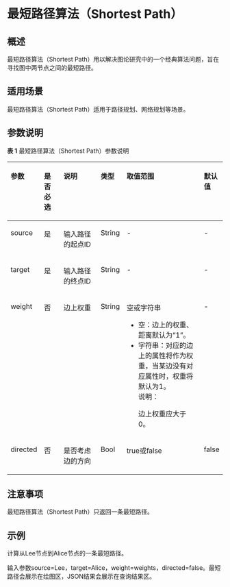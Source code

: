 # 最短路径算法（Shortest Path）<a name="ges_01_0035"></a>

## 概述<a name="section204471932366"></a>

最短路径算法（Shortest Path）用以解决图论研究中的一个经典算法问题，旨在寻找图中两节点之间的最短路径。

## 适用场景<a name="section2555716895357"></a>

最短路径算法（Shortest Path）适用于路径规划、网络规划等场景。

## 参数说明<a name="section18154105319710"></a>

**表 1**  最短路径算法（Shortest Path）参数说明

<a name="table9438140783"></a>
<table><thead align="left"><tr id="row104385017818"><th class="cellrowborder" valign="top" width="13.861386138613863%" id="mcps1.2.7.1.1"><p id="p164384014819"><a name="p164384014819"></a><a name="p164384014819"></a>参数</p>
</th>
<th class="cellrowborder" valign="top" width="9.564356435643564%" id="mcps1.2.7.1.2"><p id="p143812016818"><a name="p143812016818"></a><a name="p143812016818"></a>是否必选</p>
</th>
<th class="cellrowborder" valign="top" width="19.247524752475247%" id="mcps1.2.7.1.3"><p id="p070711912812"><a name="p070711912812"></a><a name="p070711912812"></a>说明</p>
</th>
<th class="cellrowborder" valign="top" width="9.306930693069306%" id="mcps1.2.7.1.4"><p id="p119692498180"><a name="p119692498180"></a><a name="p119692498180"></a>类型</p>
</th>
<th class="cellrowborder" valign="top" width="38.78217821782178%" id="mcps1.2.7.1.5"><p id="p4438901986"><a name="p4438901986"></a><a name="p4438901986"></a>取值范围</p>
</th>
<th class="cellrowborder" valign="top" width="9.237623762376238%" id="mcps1.2.7.1.6"><p id="p19958237181732"><a name="p19958237181732"></a><a name="p19958237181732"></a>默认值</p>
</th>
</tr>
</thead>
<tbody><tr id="row7439180683"><td class="cellrowborder" valign="top" width="13.861386138613863%" headers="mcps1.2.7.1.1 "><p id="p1143990987"><a name="p1143990987"></a><a name="p1143990987"></a>source</p>
</td>
<td class="cellrowborder" valign="top" width="9.564356435643564%" headers="mcps1.2.7.1.2 "><p id="p82629131588"><a name="p82629131588"></a><a name="p82629131588"></a>是</p>
</td>
<td class="cellrowborder" valign="top" width="19.247524752475247%" headers="mcps1.2.7.1.3 "><p id="p443910016812"><a name="p443910016812"></a><a name="p443910016812"></a>输入路径的起点ID</p>
</td>
<td class="cellrowborder" valign="top" width="9.306930693069306%" headers="mcps1.2.7.1.4 "><p id="p19969174991814"><a name="p19969174991814"></a><a name="p19969174991814"></a>String</p>
</td>
<td class="cellrowborder" valign="top" width="38.78217821782178%" headers="mcps1.2.7.1.5 "><p id="p19637130201011"><a name="p19637130201011"></a><a name="p19637130201011"></a>-</p>
</td>
<td class="cellrowborder" valign="top" width="9.237623762376238%" headers="mcps1.2.7.1.6 "><p id="p6004471181732"><a name="p6004471181732"></a><a name="p6004471181732"></a>-</p>
</td>
</tr>
<tr id="row144392001589"><td class="cellrowborder" valign="top" width="13.861386138613863%" headers="mcps1.2.7.1.1 "><p id="p543916014814"><a name="p543916014814"></a><a name="p543916014814"></a>target</p>
</td>
<td class="cellrowborder" valign="top" width="9.564356435643564%" headers="mcps1.2.7.1.2 "><p id="p11262161310820"><a name="p11262161310820"></a><a name="p11262161310820"></a>是</p>
</td>
<td class="cellrowborder" valign="top" width="19.247524752475247%" headers="mcps1.2.7.1.3 "><p id="p104392003812"><a name="p104392003812"></a><a name="p104392003812"></a>输入路径的终点ID</p>
</td>
<td class="cellrowborder" valign="top" width="9.306930693069306%" headers="mcps1.2.7.1.4 "><p id="p1896954920183"><a name="p1896954920183"></a><a name="p1896954920183"></a>String</p>
</td>
<td class="cellrowborder" valign="top" width="38.78217821782178%" headers="mcps1.2.7.1.5 "><p id="p143915011811"><a name="p143915011811"></a><a name="p143915011811"></a>-</p>
</td>
<td class="cellrowborder" valign="top" width="9.237623762376238%" headers="mcps1.2.7.1.6 "><p id="p16600125181732"><a name="p16600125181732"></a><a name="p16600125181732"></a>-</p>
</td>
</tr>
<tr id="row38613385112333"><td class="cellrowborder" valign="top" width="13.861386138613863%" headers="mcps1.2.7.1.1 "><p id="p40676518112333"><a name="p40676518112333"></a><a name="p40676518112333"></a>weight</p>
</td>
<td class="cellrowborder" valign="top" width="9.564356435643564%" headers="mcps1.2.7.1.2 "><p id="p6463651112333"><a name="p6463651112333"></a><a name="p6463651112333"></a>否</p>
</td>
<td class="cellrowborder" valign="top" width="19.247524752475247%" headers="mcps1.2.7.1.3 "><p id="p53793704112333"><a name="p53793704112333"></a><a name="p53793704112333"></a>边上权重</p>
</td>
<td class="cellrowborder" valign="top" width="9.306930693069306%" headers="mcps1.2.7.1.4 "><p id="p1496924971820"><a name="p1496924971820"></a><a name="p1496924971820"></a>String</p>
</td>
<td class="cellrowborder" valign="top" width="38.78217821782178%" headers="mcps1.2.7.1.5 "><p id="p1666044011283"><a name="p1666044011283"></a><a name="p1666044011283"></a>空或字符串</p>
<a name="ul27814585182326"></a><a name="ul27814585182326"></a><ul id="ul27814585182326"><li>空：边上的权重、距离默认为<span class="parmname" id="parmname64281841182434"><a name="parmname64281841182434"></a><a name="parmname64281841182434"></a>“1”</span>。</li><li>字符串：对应的边上的属性将作为权重，当某边没有对应属性时，权重将默认为1。<div class="note" id="note1763697295448"><a name="note1763697295448"></a><a name="note1763697295448"></a><span class="notetitle"> 说明： </span><div class="notebody"><p id="p6598326895457"><a name="p6598326895457"></a><a name="p6598326895457"></a>边上权重应大于0。</p>
</div></div>
</li></ul>
</td>
<td class="cellrowborder" valign="top" width="9.237623762376238%" headers="mcps1.2.7.1.6 "><p id="p2432921181732"><a name="p2432921181732"></a><a name="p2432921181732"></a>-</p>
</td>
</tr>
<tr id="row18578822113145"><td class="cellrowborder" valign="top" width="13.861386138613863%" headers="mcps1.2.7.1.1 "><p id="p28489604113145"><a name="p28489604113145"></a><a name="p28489604113145"></a>directed</p>
</td>
<td class="cellrowborder" valign="top" width="9.564356435643564%" headers="mcps1.2.7.1.2 "><p id="p25956591113145"><a name="p25956591113145"></a><a name="p25956591113145"></a>否</p>
</td>
<td class="cellrowborder" valign="top" width="19.247524752475247%" headers="mcps1.2.7.1.3 "><p id="p22109102113145"><a name="p22109102113145"></a><a name="p22109102113145"></a>是否考虑边的方向</p>
</td>
<td class="cellrowborder" valign="top" width="9.306930693069306%" headers="mcps1.2.7.1.4 "><p id="p4969649161820"><a name="p4969649161820"></a><a name="p4969649161820"></a>Bool</p>
</td>
<td class="cellrowborder" valign="top" width="38.78217821782178%" headers="mcps1.2.7.1.5 "><p id="p46006826113145"><a name="p46006826113145"></a><a name="p46006826113145"></a>true或false</p>
</td>
<td class="cellrowborder" valign="top" width="9.237623762376238%" headers="mcps1.2.7.1.6 "><p id="p62848880181732"><a name="p62848880181732"></a><a name="p62848880181732"></a>false</p>
</td>
</tr>
</tbody>
</table>

## 注意事项<a name="section3956161017109"></a>

最短路径算法（Shortest Path）只返回一条最短路径。

## 示例<a name="section9539286457"></a>

计算从Lee节点到Alice节点的一条最短路径。

输入参数source=Lee，target=Alice，weight=weights，directed=false。最短路径会展示在绘图区，JSON结果会展示在查询结果区。

